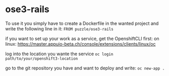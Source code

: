 # ose3-rails

To use it you simply have to create a Dockerfile in the wanted project and write the following line in it:
`FROM puzzle/ose3-rails`

if you want to set up your work as a service, get the OpenshiftCLI first:
on linux:
https://master.appuio-beta.ch/console/extensions/clients/linux/oc

log into the location you wante the service
`oc login path/to/your/openshift3-location`

go to the git repository you have and want to deploy and write:
`oc new-app .`
